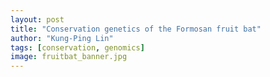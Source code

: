 ```yaml
---
layout: post
title: "Conservation genetics of the Formosan fruit bat"
author: "Kung-Ping Lin"
tags: [conservation, genomics]
image: fruitbat_banner.jpg
---
```


